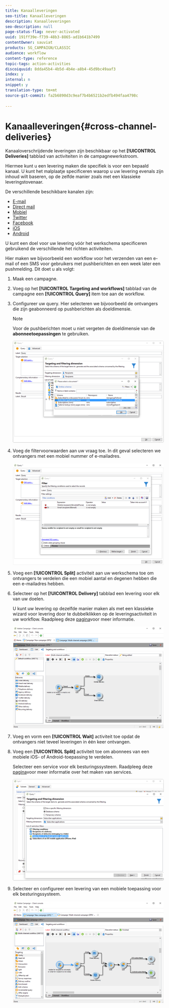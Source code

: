 ```yaml
---
title: Kanaalleveringen
seo-title: Kanaalleveringen
description: Kanaalleveringen
seo-description: null
page-status-flag: never-activated
uuid: 191ff39e-f739-48b3-8865-ad1b641b7499
contentOwner: sauviat
products: SG_CAMPAIGN/CLASSIC
audience: workflow
content-type: reference
topic-tags: action-activities
discoiquuid: 8dda45b4-4b5d-4b4e-a8b4-45d9bc49aaf3
index: y
internal: n
snippet: y
translation-type: tm+mt
source-git-commit: fa2b6890d3c9eaf7b4b6521b2edfb494faa4798c

---
```



# Kanaalleveringen{#cross-channel-deliveries}

Kanaaloverschrijdende leveringen zijn beschikbaar op het **[!UICONTROL Deliveries]** tabblad van activiteiten in de campagnewerkstroom.

Hiermee kunt u een levering maken die specifiek is voor een bepaald kanaal. U kunt het malplaatje specificeren waarop u uw levering evenals zijn inhoud wilt baseren, op de zelfde manier zoals met een klassieke leveringstovenaar.

De verschillende beschikbare kanalen zijn:

* [E-mail](../../delivery/using/about-email-channel.md)
* [Direct mail](../../delivery/using/about-direct-mail-channel.md)
* [Mobiel](../../delivery/using/sms-channel.md)
* [Twitter](../../social/using/publishing-on-twitter.md)
* [Facebook](../../social/using/publishing-on-facebook.md)
* [iOS](../../delivery/using/creating-notifications.md#sending-notifications-on-ios)
* [Android](../../delivery/using/creating-notifications.md#sending-notifications-on-android)

U kunt een doel voor uw levering vóór het werkschema specificeren gebruikend de verschillende het richten activiteiten.

Hier maken we bijvoorbeeld een workflow voor het verzenden van een e-mail of een SMS voor gebruikers met pushberichten en een week later een pushmelding. Dit doet u als volgt:

1. Maak een campagne.
1. Voeg op het **[!UICONTROL Targeting and workflows]** tabblad van de campagne een **[!UICONTROL Query]** item toe aan de workflow.
1. Configureer uw query. Hier selecteren we bijvoorbeeld de ontvangers die zijn geabonneerd op pushberichten als doeldimensie.

   >[!NOTE]
   >
   >Voor de pushberichten moet u niet vergeten de doeldimensie van de **abonneetoepassingen** te gebruiken.

   ![](assets/cross_channel_delivery_1.png)

1. Voeg de filtervoorwaarden aan uw vraag toe. In dit geval selecteren we ontvangers met een mobiel nummer of e-mailadres.

   ![](assets/cross_channel_delivery_2.png)

1. Voeg een **[!UICONTROL Split]** activiteit aan uw werkschema toe om ontvangers te verdelen die een mobiel aantal en degenen hebben die een e-mailadres hebben.
1. Selecteer op het **[!UICONTROL Delivery]** tabblad een levering voor elk van uw doelen.

   U kunt uw levering op dezelfde manier maken als met een klassieke wizard voor levering door te dubbelklikken op de leveringsactiviteit in uw workflow. Raadpleeg deze [pagina](../../delivery/using/about-email-channel.md)voor meer informatie.

   ![](assets/cross_channel_delivery_3.png)

1. Voeg en vorm een **[!UICONTROL Wait]** activiteit toe opdat de ontvangers niet teveel leveringen in één keer ontvangen.
1. Voeg een **[!UICONTROL Split]** activiteit toe om abonnees van een mobiele iOS- of Android-toepassing te verdelen.

   Selecteer een service voor elk besturingssysteem. Raadpleeg deze [pagina](../../delivery/using/configuring-the-mobile-application.md)voor meer informatie over het maken van services.

   ![](assets/cross_channel_delivery_4.png)

1. Selecteer en configureer een levering van een mobiele toepassing voor elk besturingssysteem.

   ![](assets/cross_channel_delivery_5.png)
